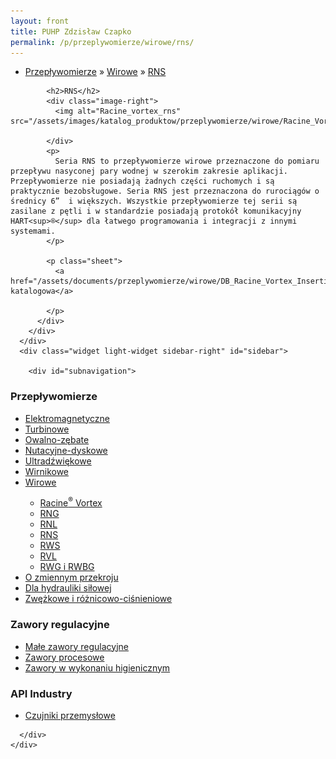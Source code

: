 ```yaml
---
layout: front
title: PUHP Zdzisław Czapko
permalink: /p/przeplywomierze/wirowe/rns/
---
```


<div id="content">
  <div class="wrapper-with-color-background">
    <div class="content-area-blog blog-background-sidebar-right">
      <div class="mainarea-left" id="mainarea">
        <div class="blogpost-blog3">
          <div class="post-content">
            <ul class="meta">
<li>
<a href="/p/przeplywomierze">Przepływomierze</a>
»
<a href="/p/przeplywomierze/wirowe">Wirowe</a>
»
<a href="/p/przeplywomierze/wirowe/rns">RNS</a>
</li>
</ul>

            <h2>RNS</h2>
            <div class="image-right">
              <img alt="Racine_vortex_rns" src="/assets/images/katalog_produktow/przeplywomierze/wirowe/Racine_Vortex_RNS.png">

            </div>
            <p>
              Seria RNS to przepływomierze wirowe przeznaczone do pomiaru przepływu nasyconej pary wodnej w szerokim zakresie aplikacji. Przepływomierze nie posiadają żadnych części ruchomych i są praktycznie bezobsługowe. Seria RNS jest przeznaczona do rurociągów o średnicy 6”  i większych. Wszystkie przepływomierze tej serii są zasilane z pętli i w standardzie posiadają protokół komunikacyjny HART<sup>®</sup> dla łatwego programowania i integracji z innymi systemami.
            </p>
            
            <p class="sheet">
              <a href="/assets/documents/przeplywomierze/wirowe/DB_Racine_Vortex_Insertion_steam_flow_meter_RNS_pl.pdf">Karta katalogowa</a>

            </p>
          </div>
        </div>
      </div>
      <div class="widget light-widget sidebar-right" id="sidebar">
        
        <div id="subnavigation">
<h3>Przepływomierze</h3>
<ul class="subcategories">
<li class="category"><a href="/p/przeplywomierze/elektromagnetyczne">Elektromagnetyczne</a></li>
<li class="category"><a href="/p/przeplywomierze/turbinowe">Turbinowe</a></li>
<li class="category"><a href="/p/przeplywomierze/owalno-zebate">Owalno-zębate</a></li>
<li class="category"><a href="/p/przeplywomierze/nutacyjne-dyskowe">Nutacyjne-dyskowe</a></li>
<li class="category"><a href="/p/przeplywomierze/ultradzwiekowe">Ultradźwiękowe</a></li>
<li class="category"><a href="/p/przeplywomierze/wirnikowe">Wirnikowe</a></li>
<li class="category"><a href="/p/przeplywomierze/wirowe">Wirowe</a></li>
<div class="light-widget">
<ul class="products">
<li class="product"><a href="/p/przeplywomierze/wirowe/racine-sup-sup-vortex">Racine<sup>®</sup> Vortex</a></li>
<li class="product"><a href="/p/przeplywomierze/wirowe/rng">RNG</a></li>
<li class="product"><a href="/p/przeplywomierze/wirowe/rnl">RNL</a></li>
<li class="product"><a href="/p/przeplywomierze/wirowe/rns">RNS</a></li>
<li class="product"><a href="/p/przeplywomierze/wirowe/rws">RWS</a></li>
<li class="product"><a href="/p/przeplywomierze/wirowe/rvl">RVL</a></li>
<li class="product"><a href="/p/przeplywomierze/wirowe/rwg-i-rwbg">RWG i RWBG</a></li>
</ul>
</div>
<li class="category"><a href="/p/przeplywomierze/o-zmiennym-przekroju">O zmiennym przekroju</a></li>
<li class="category"><a href="/p/przeplywomierze/dla-hydrauliki-silowej">Dla hydrauliki siłowej</a></li>
<li class="category"><a href="/p/przeplywomierze/zwezkowe-i-roznicowo-cisnieniowe">Zwężkowe i różnicowo-ciśnieniowe</a></li>
</ul>
<h3>Zawory regulacyjne</h3>
<ul class="subcategories">
<li class="category"><a href="/p/zawory-regulacyjne/male-zawory-regulacyjne">Małe zawory regulacyjne</a></li>
<li class="category"><a href="/p/zawory-regulacyjne/zawory-procesowe">Zawory procesowe</a></li>
<li class="category"><a href="/p/zawory-regulacyjne/zawory-w-wykonaniu-higienicznym">Zawory w wykonaniu higienicznym</a></li>
</ul>
<h3>API Industry</h3>
<ul class="subcategories">
<li class="category"><a href="/p/api-industry/czujniki-przemyslowe">Czujniki przemysłowe</a></li>
</ul>
</div>

      </div>
    </div>
  </div>
</div>
